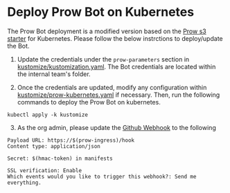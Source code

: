 # Deploy Prow Bot on Kubernetes

The Prow Bot deployment is a modified version based on the [Prow s3 starter](https://github.com/kubernetes/test-infra/blob/master/config/prow/cluster/starter-s3.yaml) for Kubernetes. Please follow the below instrctions to deploy/update the Bot.

1. Update the credentials under the `prow-parameters` section in [kustomize/kustomization.yaml](kustomize/kustomization.yaml). The Bot credentials are located within the internal team's folder.

2. Once the credentials are updated, modify any configuration within [kustomize/prow-kubernetes.yaml](kustomize/prow-kubernetes.yaml) if necessary. Then, run the following commands to deploy the Prow Bot on kubernetes.
```shell
kubectl apply -k kustomize
```

3. As the org admin, please update the [Github Webhook](https://github.com/organizations/open-labrador/settings/hooks) to the following
```
Payload URL: https://$(prow-ingress)/hook
Content type: application/json

Secret: $(hmac-token) in manifests

SSL verification: Enable
Which events would you like to trigger this webhook?: Send me everything.
```
